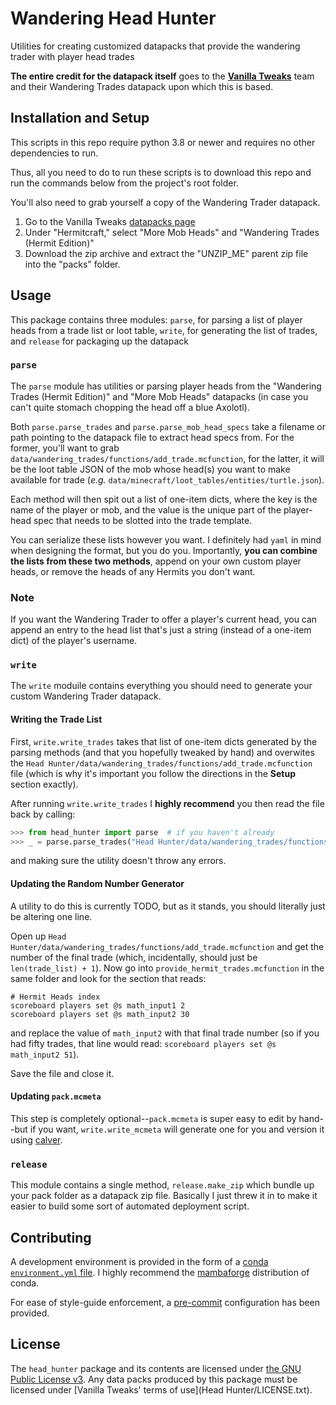 # Wandering Head Hunter

Utilities for creating customized datapacks that provide the wandering trader
with player head trades

**The entire credit for the datapack itself** goes to the [**Vanilla Tweaks**](https://vanillatweaks.net)
team and their Wandering Trades datapack upon which this is based.

## Installation and Setup

This scripts in this repo require python 3.8 or newer and requires no other dependencies to run.

Thus, all you need to do to run these scripts is to download this repo and run the commands below from the
project's root folder.

You'll also need to grab yourself a copy of the Wandering Trader datapack.
1. Go to the Vanilla Tweaks [datapacks page](https://vanillatweaks.net/picker/datapacks/)
1. Under "Hermitcraft," select "More Mob Heads" and "Wandering Trades (Hermit Edition)"
1. Download the zip archive and extract the "UNZIP_ME" parent zip file into the "packs" folder.


## Usage

This package contains three modules: `parse`, for parsing a list of player heads from a trade list or loot table,
`write`, for generating the list of trades, and `release` for packaging up the datapack

### `parse`

The `parse` module has utilities or parsing player heads from the "Wandering Trades (Hermit Edition)"
and "More Mob Heads" datapacks (in case you can't quite stomach chopping the head off a blue Axolotl).

Both `parse.parse_trades` and `parse.parse_mob_head_specs` take a filename or path pointing to the datapack
file to extract head specs from. For the former, you'll want to grab `data/wandering_trades/functions/add_trade.mcfunction`,
for the latter, it will be the loot table JSON of the mob whose head(s) you want to make available for trade
(_e.g._ `data/minecraft/loot_tables/entities/turtle.json`).

Each method will then spit out a list of one-item dicts, where the key is the name of the player or mob,
and the value is the unique part of the player-head spec that needs to be slotted into the trade template.

You can serialize these lists however you want. I definitely had `yaml` in mind when designing the format, but
you do you. Importantly, **you can combine the lists from these two methods**, append on your own custom player heads,
or remove the heads of any Hermits you don't want.


### Note

If you want the Wandering Trader to offer a player's current head, you can append an entry
to the head list that's just a string (instead of a one-item dict) of the player's username.

### `write`

The `write` moduile contains everything you should need to generate your custom Wandering Trader datapack.

#### Writing the Trade List



First, `write.write_trades` takes that list of one-item dicts generated by the parsing methods (and that you hopefully
tweaked by hand) and overwites the `Head Hunter/data/wandering_trades/functions/add_trade.mcfunction` file (which is why
it's important you follow the directions in the **Setup** section exactly).

After running `write.write_trades` I **highly recommend** you then read the file back by calling:

```python
>>> from head_hunter import parse  # if you haven't already
>>> _ = parse.parse_trades("Head Hunter/data/wandering_trades/functions/add_trade.mcfunction")
```

and making sure the utility doesn't throw any errors.



#### Updating the Random Number Generator

A utility to do this is currently TODO, but as it stands, you should literally just be altering one line.

Open up `Head Hunter/data/wandering_trades/functions/add_trade.mcfunction` and get the number of the final trade
(which, incidentally, should just be `len(trade_list) + 1`). Now go into `provide_hermit_trades.mcfunction` in the same folder
and look for the section that reads:

```
# Hermit Heads index
scoreboard players set @s math_input1 2
scoreboard players set @s math_input2 30
```

and replace the value of `math_input2` with that final trade number (so if you had fifty trades, that line would read:
`scoreboard players set @s math_input2 51`).

Save the file and close it.

#### Updating `pack.mcmeta`

This step is completely optional--`pack.mcmeta` is super easy to edit by hand--but if you want, `write.write_mcmeta` will
generate one for you and version it using [calver](https://calver.org/).

### `release`

This module contains a single method, `release.make_zip` which bundle up your pack folder as a datapack zip file. Basically
I just threw it in to make it easier to build some sort of automated deployment script.

## Contributing

A development environment is provided in the form of a
[conda `environment.yml` file](https://docs.conda.io/projects/conda/en/latest/user-guide/tasks/manage-environments.html).
I highly recommend the [mambaforge](https://github.com/conda-forge/miniforge#mambaforge)
distribution of conda.

For ease of style-guide enforcement, a [pre-commit](https://pre-commit.com/) configuration has been
provided.

## License

The `head_hunter` package and its contents are licensed under [the GNU Public License v3](LICENSE). Any data packs produced
by this package must be licensed under [Vanilla Tweaks' terms of use](Head Hunter/LICENSE.txt).
